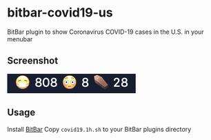 # bitbar-covid19-us
BitBar plugin to show Coronavirus COVID-19 cases in the U.S. in your menubar

## Screenshot

![screenshot](/screenshot.png)

## Usage

Install [BitBar](https://github.com/matryer/bitbar)
Copy `covid19.1h.sh` to your BitBar plugins directory

